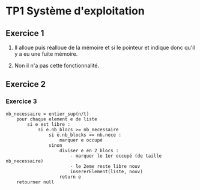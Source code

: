 # TP1 Système d'exploitation

## Exercice 1

1. Il alloue puis réalloue de la mémoire et si le pointeur et indique donc qu'il y a eu une fuite mémoire.

2. Non il n'a pas cette fonctionnalité.

## Exercice 2 

<!-- On passe l'exo -->

### Exercice 3

```
nb_necessaire = entier_sup(n/t)
	pour chaque element e de liste
		si e est libre :
			si e.nb_blocs >= nb_necessaire
				si e.nb_blocks == nb.nece :
					marquer e occupé
				sinon 
					diviser e en 2 blocs : 
						- marquer le 1er occupé (de taille nb_necessaire)
						- le 2eme reste libre nouv
						insererElement(liste, nouv)
					return e
	retourner null
```






